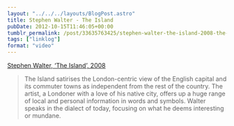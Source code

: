 ```yaml
---
layout: "../../../layouts/BlogPost.astro"
title: Stephen Walter - The Island
pubDate: 2012-10-15T11:46:05+00:00
tumblr_permalink: /post/33635763425/stephen-walter-the-island-2008-the-island
tags: ["linklog"]
format: "video"
---
```


[Stephen Walter, &lsquo;The Island&rsquo;, 2008][1]

> The Island satirises the London-centric view of the English capital and its commuter towns as independent from the rest of the country. The artist, a Londoner with a love of his native city, offers up a huge range of local and personal information in words and symbols. Walter speaks in the dialect of today, focusing on what he deems interesting or mundane.

[1]: http://www.bl.uk/magnificentmaps/map4.html
